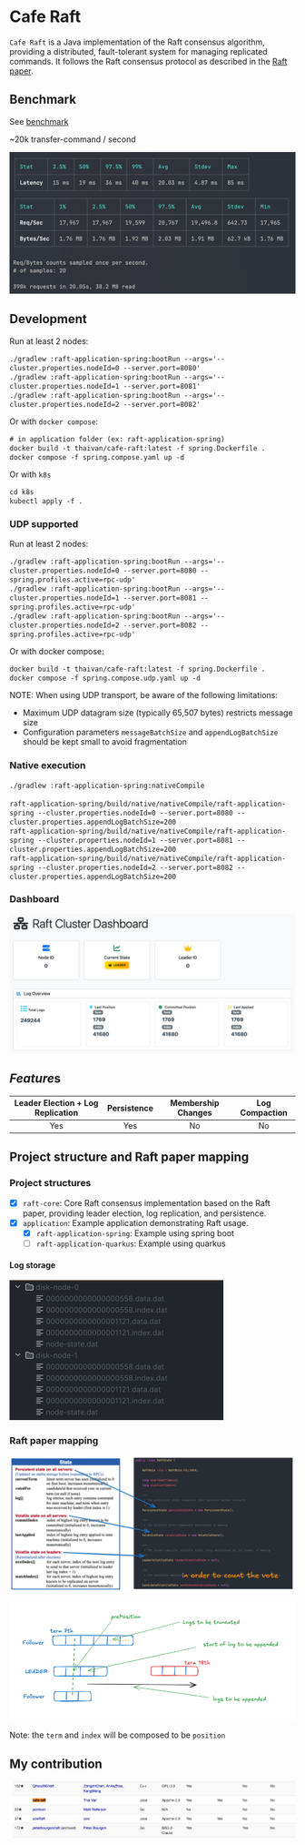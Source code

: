 # Cafe Raft

`Cafe Raft` is a Java implementation of the Raft consensus algorithm, providing a distributed,
fault-tolerant system for managing replicated commands.
It follows the Raft consensus protocol as described in the [Raft paper](https://raft.github.io/raft.pdf).

## Benchmark

See [benchmark](./benchmark/readme.md)

~20k transfer-command / second

![deposit](benchmark/benchmark-transfer.png)

## Development

Run at least 2 nodes:

```shell
./gradlew :raft-application-spring:bootRun --args='--cluster.properties.nodeId=0 --server.port=8080'
./gradlew :raft-application-spring:bootRun --args='--cluster.properties.nodeId=1 --server.port=8081'
./gradlew :raft-application-spring:bootRun --args='--cluster.properties.nodeId=2 --server.port=8082'
```

Or with `docker compose`:

```shell
# in application folder (ex: raft-application-spring)
docker build -t thaivan/cafe-raft:latest -f spring.Dockerfile .
docker compose -f spring.compose.yaml up -d
```

Or with `k8s`

```shell
cd k8s
kubectl apply -f .
```

### UDP supported

Run at least 2 nodes:

```shell
./gradlew :raft-application-spring:bootRun --args='--cluster.properties.nodeId=0 --server.port=8080 --spring.profiles.active=rpc-udp'
./gradlew :raft-application-spring:bootRun --args='--cluster.properties.nodeId=1 --server.port=8081 --spring.profiles.active=rpc-udp'
./gradlew :raft-application-spring:bootRun --args='--cluster.properties.nodeId=2 --server.port=8082 --spring.profiles.active=rpc-udp'
```

Or with docker compose:

```
docker build -t thaivan/cafe-raft:latest -f spring.Dockerfile .
docker compose -f spring.compose.udp.yaml up -d
```

NOTE: When using UDP transport, be aware of the following limitations:

- Maximum UDP datagram size (typically 65,507 bytes) restricts message size
- Configuration parameters `messageBatchSize` and `appendLogBatchSize` should be kept small to avoid fragmentation

### Native execution

```shell
./gradlew :raft-application-spring:nativeCompile

raft-application-spring/build/native/nativeCompile/raft-application-spring --cluster.properties.nodeId=0 --server.port=8080 --cluster.properties.appendLogBatchSize=200
raft-application-spring/build/native/nativeCompile/raft-application-spring --cluster.properties.nodeId=1 --server.port=8081 --cluster.properties.appendLogBatchSize=200
raft-application-spring/build/native/nativeCompile/raft-application-spring --cluster.properties.nodeId=2 --server.port=8082 --cluster.properties.appendLogBatchSize=200
```

### Dashboard

![dashboard.png](docs/dashboard.png)

## *Feature*s

| Leader Election + Log Replication | Persistence | Membership Changes | Log Compaction |
|:---------------------------------:|:-----------:|:------------------:|:--------------:|
|                Yes                |     Yes     |         No         |       No       |

## Project structure and Raft paper mapping

### Project structures

- [X] `raft-core`: Core Raft consensus implementation based on the Raft paper, providing leader election, log
  replication, and persistence.
- [X] `application`: Example application demonstrating Raft usage.
    - [X] `raft-application-spring`: Example using spring boot
    - [ ] `raft-application-quarkus`: Example using quarkus

#### Log storage

![log-storage.png](docs/log-storage.png)

### Raft paper mapping

![state-mapping.png](docs/state-mapping.png)

![append-entries.png](docs/append-entries.png)

Note: the `term` and `index` will be composed to be `position`

## My contribution

![contribute.png](docs/contribute.png)
